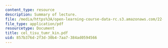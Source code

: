 ```yaml
---
content_type: resource
description: Summary of lecture.
file: /media/https%3A/open-learning-course-data-rc.s3.amazonaws.com/22-55j-principles-of-radiation-interactions-fall-2004/857b376d2f3d30b47aa7384ad0594566_cel_tisu_tumr_kin.pdf
file_type: application/pdf
resourcetype: Document
title: cel_tisu_tumr_kin.pdf
uid: 857b376d-2f3d-30b4-7aa7-384ad0594566
---
```

